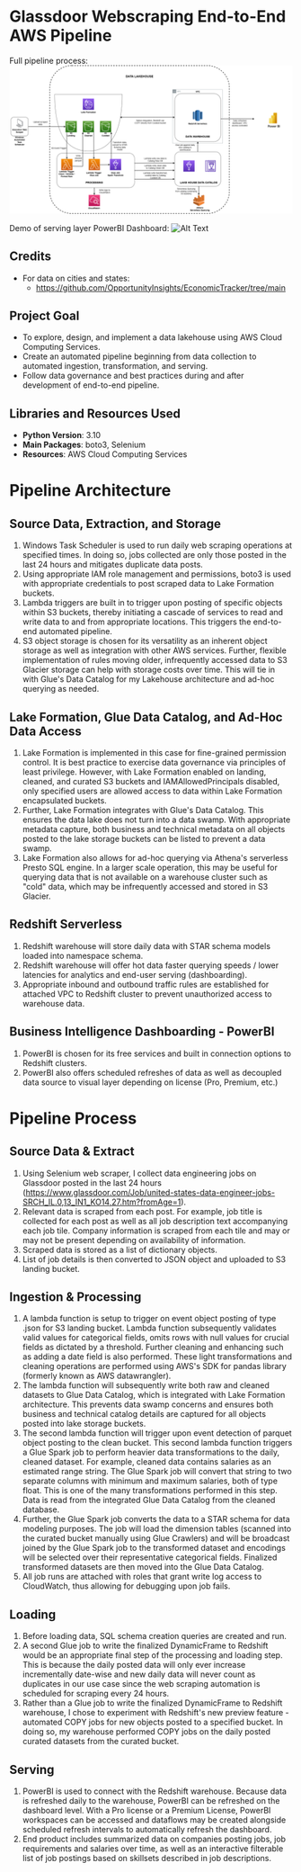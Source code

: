 # Glassdoor Webscraping End-to-End AWS Pipeline
Full pipeline process:
![Alt Text](https://github.com/kcao22/glassdoor_aws_pipeline/blob/main/Data%20Modeling/KCPipeline.png)

Demo of serving layer PowerBI Dashboard:
![Alt Text](https://github.com/kcao22/glassdoor_aws_pipeline/blob/main/ReadMe%20Images/glassdoor_job_posts_dashboard.gif)

## Credits
 - For data on cities and states:
     - https://github.com/OpportunityInsights/EconomicTracker/tree/main

## Project Goal
 - To explore, design, and implement a data lakehouse using AWS Cloud Computing Services.
 - Create an automated pipeline beginning from data collection to automated ingestion, transformation, and serving.
 - Follow data governance and best practices during and after development of end-to-end pipeline.
   
## Libraries and Resources Used
 - **Python Version**: 3.10
 - **Main Packages**: boto3, Selenium
 - **Resources**: AWS Cloud Computing Services

# Pipeline Architecture
## Source Data, Extraction, and Storage
 1. Windows Task Scheduler is used to run daily web scraping operations at specified times. In doing so, jobs collected are only those posted in the last 24 hours and mitigates duplicate data posts.
 2. Using appropriate IAM role management and permissions, boto3 is used with appropriate credentials to post scraped data to Lake Formation buckets.
 4. Lambda triggers are built in to trigger upon posting of specific objects within S3 buckets, thereby initiating a cascade of services to read and write data to and from appropriate locations. This triggers the end-to-end automated pipeline.
 5. S3 object storage is chosen for its versatility as an inherent object storage as well as integration with other AWS services. Further, flexible implementation of rules moving older, infrequently accessed data to S3 Glacier storage can help with storage costs over time. This will tie in with Glue's Data Catalog for my Lakehouse architecture and ad-hoc querying as needed.
    
## Lake Formation, Glue Data Catalog, and Ad-Hoc Data Access
 1. Lake Formation is implemented in this case for fine-grained permission control. It is best practice to exercise data governance via principles of least privilege. However, with Lake Formation enabled on landing, cleaned, and curated S3 buckets and IAMAllowedPrincipals disabled, only specified users are allowed access to data within Lake Formation encapsulated buckets.
 2. Further, Lake Formation integrates with Glue's Data Catalog. This ensures the data lake does not turn into a data swamp. With appropriate metadata capture, both business and technical metadata on all objects posted to the lake storage buckets can be listed to prevent a data swamp.
 3. Lake Formation also allows for ad-hoc querying via Athena's serverless Presto SQL engine. In a larger scale operation, this may be useful for querying data that is not available on a warehouse cluster such as "cold" data, which may be infrequently accessed and stored in S3 Glacier.

## Redshift Serverless
 1. Redshift warehouse will store daily data with STAR schema models loaded into namespace schema.
 2. Redshift warehouse will offer hot data faster querying speeds / lower latencies for analytics and end-user serving (dashboarding).
 3. Appropriate inbound and outbound traffic rules are established for attached VPC to Redshift cluster to prevent unauthorized access to warehouse data.

## Business Intelligence Dashboarding - PowerBI
 1. PowerBI is chosen for its free services and built in connection options to Redshift clusters.
 2. PowerBI also offers scheduled refreshes of data as well as decoupled data source to visual layer depending on license (Pro, Premium, etc.)

# Pipeline Process
## Source Data & Extract
 1. Using Selenium web scraper, I collect data engineering jobs on Glassdoor posted in the last 24 hours (https://www.glassdoor.com/Job/united-states-data-engineer-jobs-SRCH_IL.0,13_IN1_KO14,27.htm?fromAge=1).
 2. Relevant data is scraped from each post. For example, job title is collected for each post as well as all job description text accompanying each job tile. Company information is scraped from each tile and may or may not be present depending on availability of information.
 3. Scraped data is stored as a list of dictionary objects.
 4. List of job details is then converted to JSON object and uploaded to S3 landing bucket.

## Ingestion & Processing
 1. A lambda function is setup to trigger on event object posting of type .json for S3 landing bucket. Lambda function subsequently validates valid values for categorical fields, omits rows with null values for crucial fields as dictated by a threshold. Further cleaning and enhancing such as adding a date field is also performed. These light transformations and cleaning operations are performed using AWS's SDK for pandas library (formerly known as AWS datawrangler).
 2. The lambda function will subsequently write both raw and cleaned datasets to Glue Data Catalog, which is integrated with Lake Formation architecture. This prevents data swamp concerns and ensures both business and technical catalog details are captured for all objects posted into lake storage buckets.
 3. The second lambda function will trigger upon event detection of parquet object posting to the clean bucket. This second lambda function triggers a Glue Spark job to perform heavier data transformations to the daily, cleaned dataset. For example, cleaned data contains salaries as an estimated range string. The Glue Spark job will convert that string to two separate columns with minimum and maximum salaries, both of type float. This is one of the many transformations performed in this step. Data is read from the integrated Glue Data Catalog from the cleaned database. 
 4. Further, the Glue Spark job converts the data to a STAR schema for data modeling purposes. The job will load the dimension tables (scanned into the curated bucket manually using Glue Crawlers) and will be broadcast joined by the Glue Spark job to the transformed dataset and encodings will be selected over their representative categorical fields. Finalized transformed datasets are then moved into the Glue Data Catalog.
 5. All job runs are attached with roles that grant write log access to CloudWatch, thus allowing for debugging upon job fails.

## Loading
 1. Before loading data, SQL schema creation queries are created and run.
 2. A second Glue job to write the finalized DynamicFrame to Redshift would be an appropriate final step of the processing and loading step. This is because the daily posted data will only ever increase incrementally date-wise and new daily data will never count as duplicates in our use case since the web scraping automation is scheduled for scraping every 24 hours.
 3. Rather than a Glue job to write the finalized DynamicFrame to Redshift warehouse, I chose to experiment with Redshift's new preview feature - automated COPY jobs for new objects posted to a specified bucket. In doing so, my warehouse performed COPY jobs on the daily posted curated datasets from the curated bucket.

## Serving
 1. PowerBI is used to connect with the Redshift warehouse. Because data is refreshed daily to the warehouse, PowerBI can be refreshed on the dashboard level. With a Pro license or a Premium License, PowerBI workspaces can be accessed and dataflows may be created alongside scheduled refresh intervals to automatically refresh the dashboard.
 2. End product includes summarized data on companies posting jobs, job requirements and salaries over time, as well as an interactive filterable list of job postings based on skillsets described in job descriptions.

